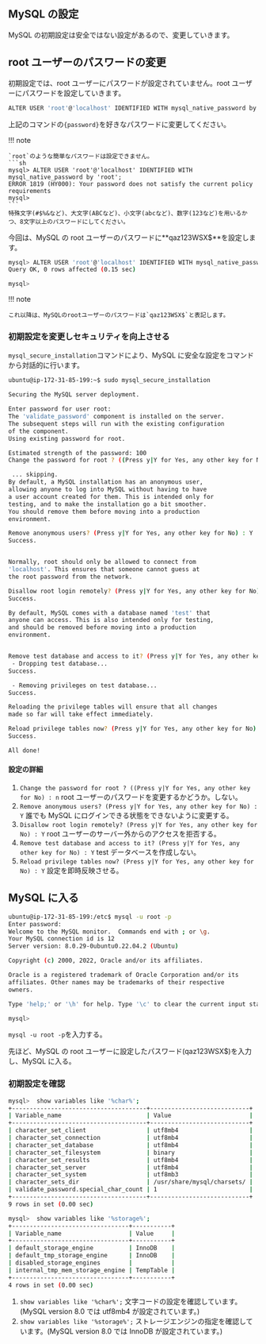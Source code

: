 ## MySQL の設定

MySQL の初期設定は安全ではない設定があるので、変更していきます。

## root ユーザーのパスワードの変更

初期設定では、root ユーザーにパスワードが設定されていません。root ユーザーにパスワードを設定していきます。

```sh
ALTER USER 'root'@'localhost' IDENTIFIED WITH mysql_native_password by '{password}';
```

上記のコマンドの`{password}`を好きなパスワードに変更してください。

!!! note

    `root`のような簡単なパスワードは設定できません。
    ```sh
    mysql> ALTER USER 'root'@'localhost' IDENTIFIED WITH mysql_native_password by 'root';
    ERROR 1819 (HY000): Your password does not satisfy the current policy requirements
    mysql>
    ```
    特殊文字(#$%&など)、大文字(ABCなど)、小文字(abcなど)、数字(123など)を用いるかつ、8文字以上のパスワードにしてください。

今回は、MySQL の root ユーザーのパスワードに**qaz123WSX$**を設定します。

```sh
mysql> ALTER USER 'root'@'localhost' IDENTIFIED WITH mysql_native_password by 'qaz123WSX$';
Query OK, 0 rows affected (0.15 sec)

mysql>
```

!!! note

    これ以降は、MySQLのrootユーザーのパスワードは`qaz123WSX$`と表記します。

### 初期設定を変更しセキュリティを向上させる

`mysql_secure_installation`コマンドにより、MySQL に安全な設定をコマンドから対話的に行います。

```sh
ubuntu@ip-172-31-85-199:~$ sudo mysql_secure_installation

Securing the MySQL server deployment.

Enter password for user root:
The 'validate_password' component is installed on the server.
The subsequent steps will run with the existing configuration
of the component.
Using existing password for root.

Estimated strength of the password: 100
Change the password for root ? ((Press y|Y for Yes, any other key for No) : n

 ... skipping.
By default, a MySQL installation has an anonymous user,
allowing anyone to log into MySQL without having to have
a user account created for them. This is intended only for
testing, and to make the installation go a bit smoother.
You should remove them before moving into a production
environment.

Remove anonymous users? (Press y|Y for Yes, any other key for No) : Y
Success.


Normally, root should only be allowed to connect from
'localhost'. This ensures that someone cannot guess at
the root password from the network.

Disallow root login remotely? (Press y|Y for Yes, any other key for No) : Y
Success.

By default, MySQL comes with a database named 'test' that
anyone can access. This is also intended only for testing,
and should be removed before moving into a production
environment.


Remove test database and access to it? (Press y|Y for Yes, any other key for No) : Y
 - Dropping test database...
Success.

 - Removing privileges on test database...
Success.

Reloading the privilege tables will ensure that all changes
made so far will take effect immediately.

Reload privilege tables now? (Press y|Y for Yes, any other key for No) : Y
Success.

All done!
```

#### 設定の詳細

1. `Change the password for root ? ((Press y|Y for Yes, any other key for No) : n`
   root ユーザーのパスワードを変更するかどうか。しない。
2. `Remove anonymous users? (Press y|Y for Yes, any other key for No) : Y`
   誰でも MySQL にログインできる状態をできないように変更する。
3. `Disallow root login remotely? (Press y|Y for Yes, any other key for No) : Y`
   root ユーザーのサーバー外からのアクセスを拒否する。
4. `Remove test database and access to it? (Press y|Y for Yes, any other key for No) : Y`
   test データベースを作成しない。
5. `Reload privilege tables now? (Press y|Y for Yes, any other key for No) : Y`
   設定を即時反映させる。

## MySQL に入る

```sh
ubuntu@ip-172-31-85-199:/etc$ mysql -u root -p
Enter password:
Welcome to the MySQL monitor.  Commands end with ; or \g.
Your MySQL connection id is 12
Server version: 8.0.29-0ubuntu0.22.04.2 (Ubuntu)

Copyright (c) 2000, 2022, Oracle and/or its affiliates.

Oracle is a registered trademark of Oracle Corporation and/or its
affiliates. Other names may be trademarks of their respective
owners.

Type 'help;' or '\h' for help. Type '\c' to clear the current input statement.

mysql>
```

`mysql -u root -p`を入力する。

先ほど、MySQL の root ユーザーに設定したパスワード(qaz123WSX$)を入力し、MySQL に入る。

### 初期設定を確認

```sh
mysql>  show variables like '%char%';
+--------------------------------------+----------------------------+
| Variable_name                        | Value                      |
+--------------------------------------+----------------------------+
| character_set_client                 | utf8mb4                    |
| character_set_connection             | utf8mb4                    |
| character_set_database               | utf8mb4                    |
| character_set_filesystem             | binary                     |
| character_set_results                | utf8mb4                    |
| character_set_server                 | utf8mb4                    |
| character_set_system                 | utf8mb3                    |
| character_sets_dir                   | /usr/share/mysql/charsets/ |
| validate_password.special_char_count | 1                          |
+--------------------------------------+----------------------------+
9 rows in set (0.00 sec)

mysql>  show variables like '%storage%';
+---------------------------------+-----------+
| Variable_name                   | Value     |
+---------------------------------+-----------+
| default_storage_engine          | InnoDB    |
| default_tmp_storage_engine      | InnoDB    |
| disabled_storage_engines        |           |
| internal_tmp_mem_storage_engine | TempTable |
+---------------------------------+-----------+
4 rows in set (0.00 sec)
```

1. `show variables like '%char%';`
   文字コードの設定を確認しています。(MySQL version 8.0 では utf8mb4 が設定されています。)
2. `show variables like '%storage%';`
   ストレージエンジンの指定を確認しています。(MySQL version 8.0 では InnoDB が設定されています。)
